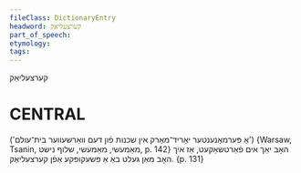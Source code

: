 ```yaml
---
fileClass: DictionaryEntry
headword: קערצעליאַק
part_of_speech: 
etymology: 
tags: 
---
```

קערצעליאַק

CENTRAL
========

('אַ פּערמאַנענטער יאַריד־מאַרק אין שכנות פֿון דעם וואַרשעווער בית־עולם')
{Warsaw, Tsanin, מאַמעשי, מאַמעשי, שלוף נישט, p. 142}
האָב יאַך אים פֿאַרטשאַקעט, אַז איך האָב מאַן געלט באַ אַ פּשעקופּקע אַפֿן קערצעליאַק. {p. 131}